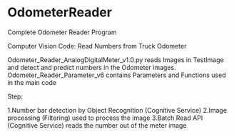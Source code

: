 # OdometerReader
Complete Odometer Reader Program

Computer Vision Code: Read Numbers from Truck Odometer

Odometer_Reader_AnalogDigitalMeter_v1.0.py reads Images in TestImage and detect and predict numbers in the Odometer images.
Odometer_Reader_Parameter_v6 contains Parameters and Functions used in the main code

Step:

1.Number bar detection by Object Recognition (Cognitive Service)
2.Image processing (Filtering) used to process the image
3.Batch Read API (Cognitive Service) reads the number out of the meter image

